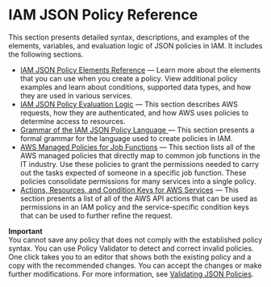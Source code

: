 # IAM JSON Policy Reference<a name="reference_policies"></a>

This section presents detailed syntax, descriptions, and examples of the elements, variables, and evaluation logic of JSON policies in IAM\. It includes the following sections\.
+  [IAM JSON Policy Elements Reference](reference_policies_elements.md) — Learn more about the elements that you can use when you create a policy\. View additional policy examples and learn about conditions, supported data types, and how they are used in various services\. 
+ [IAM JSON Policy Evaluation Logic](reference_policies_evaluation-logic.md) — This section describes AWS requests, how they are authenticated, and how AWS uses policies to determine access to resources\. 
+ [Grammar of the IAM JSON Policy Language ](reference_policies_grammar.md) — This section presents a formal grammar for the language used to create policies in IAM\.
+ [AWS Managed Policies for Job Functions](access_policies_job-functions.md) — This section lists all of the AWS managed policies that directly map to common job functions in the IT industry\. Use these policies to grant the permissions needed to carry out the tasks expected of someone in a specific job function\. These policies consolidate permissions for many services into a single policy\.
+ [Actions, Resources, and Condition Keys for AWS Services](reference_policies_actions-resources-contextkeys.md) — This section presents a list of all of the AWS API actions that can be used as permissions in an IAM policy and the service\-specific condition keys that can be used to further refine the request\.

**Important**  
You cannot save any policy that does not comply with the established policy syntax\. You can use Policy Validator to detect and correct invalid policies\. One click takes you to an editor that shows both the existing policy and a copy with the recommended changes\. You can accept the changes or make further modifications\. For more information, see [Validating JSON Policies](access_policies_policy-validator.md)\.